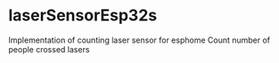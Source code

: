 # laserSensorEsp32s

Implementation of counting laser sensor for esphome
Count number of people crossed lasers
